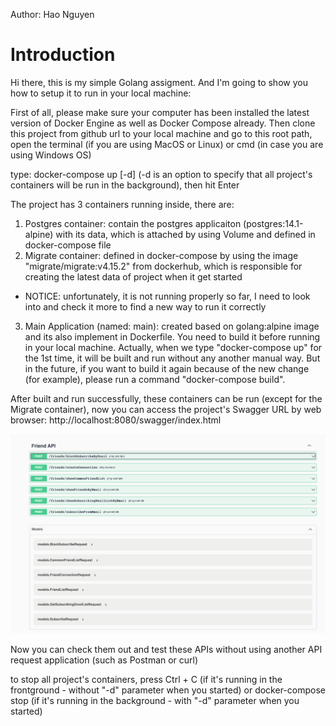 
Author: Hao Nguyen

<h1>Introduction</h1>

Hi there,
this is my simple Golang assigment. And I'm going to show you how to setup it to run in your local machine:

First of all, please make sure your computer has been installed the latest version of Docker Engine as well as Docker Compose already.
Then clone this project from github url to your local machine and go to this root path, open the terminal (if you are using MacOS or Linux) or cmd (in case you are using Windows OS)

type: docker-compose up [-d] (-d is an option to specify that all project's containers will be run in the background), then hit Enter

The project has 3 containers running inside, there are:
1. Postgres container: contain the postgres applicaiton (postgres:14.1-alpine) with its data, which is attached by using Volume and defined in docker-compose file
2. Migrate container: defined in docker-compose by using the image "migrate/migrate:v4.15.2" from dockerhub, which is responsible for creating the latest data of project when it get started
 - NOTICE: unfortunately, it is not running properly so far, I need to look into and check it more to find a new way to run it correctly
3. Main Application (named: main): created based on golang:alpine image and its also implement in Dockerfile. You need to build it before running in your local machine. Actually, when we type "docker-compose up" for the 1st time, it will be built and run without any another manual way. But in the future, if you want to build it again because of the new change (for example), please run a command "docker-compose build".

After built and run successfully, these containers can be run (except for the Migrate container), now you can access the project's Swagger URL by web browser: http://localhost:8080/swagger/index.html

<img src="https://github.com/thehaohcm/golang_project/blob/master/asserts/swagger-screenshot.png">

Now you can check them out and test these APIs without using another API request application (such as Postman or curl)

to stop all project's containers, press Ctrl + C (if it's running in the frontground - without "-d" parameter when you started) or docker-compose stop (if it's running in the background - with "-d" parameter when you started)
